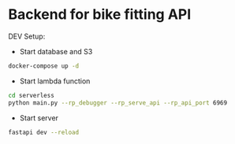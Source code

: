 # Backend for bike fitting API

DEV Setup:

- Start database and S3

```bash
docker-compose up -d
```

- Start lambda function

```bash
cd serverless
python main.py --rp_debugger --rp_serve_api --rp_api_port 6969
```

- Start server

```bash
fastapi dev --reload
```

